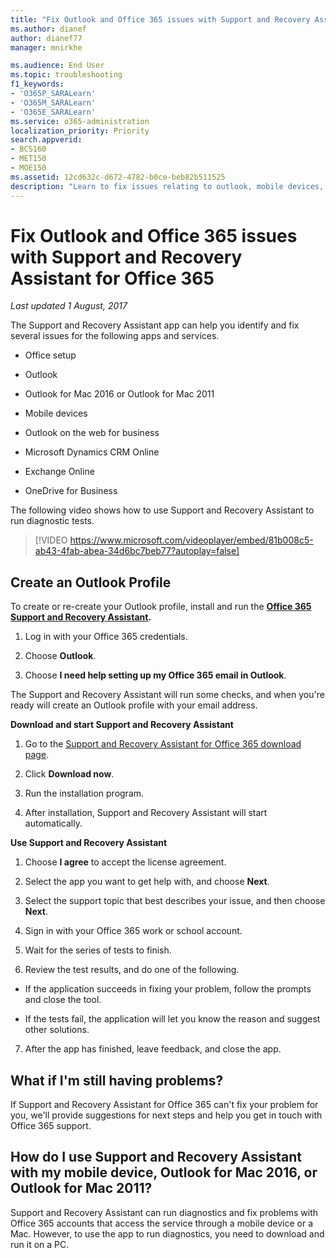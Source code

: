 ```yaml
---
title: "Fix Outlook and Office 365 issues with Support and Recovery Assistant for Office 365"
ms.author: dianef
author: dianef77
manager: mnirkhe

ms.audience: End User
ms.topic: troubleshooting
f1_keywords:
- 'O365P_SARALearn'
- 'O365M_SARALearn'
- 'O365E_SARALearn'
ms.service: o365-administration
localization_priority: Priority
search.appverid:
- BCS160
- MET150
- MOE150
ms.assetid: 12cd632c-d672-4782-b0ce-beb82b511525
description: "Learn to fix issues relating to outlook, mobile devices, office setup and many such apps and services using Support and Recovery Assistant app."
---
```


# Fix Outlook and Office 365 issues with Support and Recovery Assistant for Office 365

 *Last updated 1 August, 2017* 
  
The Support and Recovery Assistant app can help you identify and fix several issues for the following apps and services.
  
- Office setup
    
- Outlook 
    
- Outlook for Mac 2016 or Outlook for Mac 2011
    
- Mobile devices
    
- Outlook on the web for business 
    
- Microsoft Dynamics CRM Online 
    
- Exchange Online 
    
- OneDrive for Business
    
The following video shows how to use Support and Recovery Assistant to run diagnostic tests.
  
> [!VIDEO https://www.microsoft.com/videoplayer/embed/81b008c5-ab43-4fab-abea-34d6bc7beb77?autoplay=false]
  
## Create an Outlook Profile

To create or re-create your Outlook profile, install and run the **[Office 365 Support and Recovery Assistant](https://support.office.com/article/https://diagnostics.office.com/.aspx#/).**
  
1. Log in with your Office 365 credentials.
    
2. Choose **Outlook**.
    
3. Choose **I need help setting up my Office 365 email in Outlook**.
    
The Support and Recovery Assistant will run some checks, and when you're ready will create an Outlook profile with your email address.
  
 **Download and start Support and Recovery Assistant**
  
1. Go to the [Support and Recovery Assistant for Office 365 download page](https://diagnostics.office.com/#/Download/?env=OfficePortal).
    
2. Click **Download now**.
    
3. Run the installation program.
    
4. After installation, Support and Recovery Assistant will start automatically.
    
 **Use Support and Recovery Assistant**
  
1. Choose **I agree** to accept the license agreement. 
    
2. Select the app you want to get help with, and choose **Next**.
    
3. Select the support topic that best describes your issue, and then choose **Next**.
    
4. Sign in with your Office 365 work or school account.
    
5. Wait for the series of tests to finish.
    
6. Review the test results, and do one of the following.
    
  - If the application succeeds in fixing your problem, follow the prompts and close the tool.
    
  - If the tests fail, the application will let you know the reason and suggest other solutions. 
    
7. After the app has finished, leave feedback, and close the app.
    
## What if I'm still having problems?

If Support and Recovery Assistant for Office 365 can't fix your problem for you, we'll provide suggestions for next steps and help you get in touch with Office 365 support.
  
## How do I use Support and Recovery Assistant with my mobile device, Outlook for Mac 2016, or Outlook for Mac 2011?

Support and Recovery Assistant can run diagnostics and fix problems with Office 365 accounts that access the service through a mobile device or a Mac. However, to use the app to run diagnostics, you need to download and run it on a PC.
  

